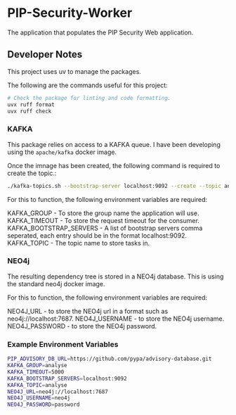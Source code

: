 # PIP-Security-Worker
The application that populates the PIP Security Web application.

## Developer Notes

This project uses uv to manage the packages.

The following are the commands useful for this project:

```bash
# Check the package for linting and code formatting.
uvx ruff format
uvx ruff check
```

### KAFKA

This package relies on access to a KAFKA queue. I have been developing using the `apache/kafka` docker image.

Once the imnage has been created, the following command is required to create the topic.:

```bash
./kafka-topics.sh --bootstrap-server localhost:9092 --create --topic analyse --partitions 10
```

For this to function, the following environment variables are required:

KAFKA_GROUP - To store the group name the application will use.
KAFKA_TIMEOUT - To store the request timeout for the consumer.
KAFKA_BOOTSTRAP_SERVERS - A list of bootstrap servers comma seperated, each entry should be in the format localhost:9092.
KAFKA_TOPIC - The topic name to store tasks in.

### NEO4j

The resulting dependency tree is stored in a NEO4j database. This is using the standard neo4j docker image.

For this to function, the following environment variables are required:

NEO4J_URL - to store the NEO4j url in a format such as neo4j://localhost:7687.
NEO4J_USERNAME - to store the NEO4j username.
NEO4J_PASSWORD - to store the NEO4j password.

### Example Environment Variables

```bash
PIP_ADVISORY_DB_URL=https://github.com/pypa/advisory-database.git
KAFKA_GROUP=analyse
KAFKA_TIMEOUT=5000
KAFKA_BOOTSTRAP_SERVERS=localhost:9092
KAFKA_TOPIC=analyse
NEO4J_URL=neo4j://localhost:7687
NEO4J_USERNAME=neo4j
NEO4J_PASSWORD=password
```
